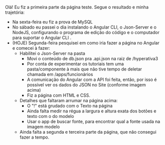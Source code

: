 Olá! Eu fiz a primeira parte da página teste. Segue o resultado e minha trajetória: 
* Na sexta-feira eu fiz a prova de MySQL 
* No sábado eu passei o dia instalando o Angular CLI, o Json-Server e o NodeJS, configurando o programa de edição do código e o computador para suportar o Angular CLI .  
* (HOJE) Segunda-feira pesquisei em como iria fazer a página no Angular e comecei à fazer:
  * Habilitei o Json-Server na pasta
    * Movi o conteúdo de db.json pra .api.json na raiz de /hyperativa3
    * Por conta de experimentar os tutoriais tem uma pasta/componente à mais que não tive tempo de deletar chamada em /apps/funcionários
    * A comunicação do Angular com a API foi feita, então, por isso é possível ver os dados do JSON no Site (conforme imagem acima)
    * Fiz a página com HTML e CSS.
  * Detalhes que faltaram arrumar na página acima:
    * O "!" está grudado com o Texto na página
    * Ainda falta medir na régua a largura e altura exata dos botões e texto com o do modelo
    * Usar o app de buscar fonte, para encontrar qual a fonte usada na imagem modelo
  * Ainda falta a segunda e terceira parte da página, que não consegui fazer a tempo.

